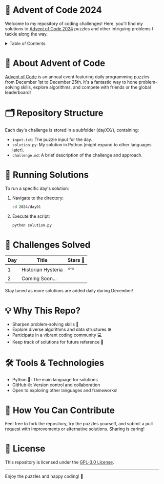 # 🎄 Advent of Code 2024

Welcome to my repository of coding challenges! Here, you'll find my solutions to [Advent of Code 2024](https://adventofcode.com/2024) puzzles and other intriguing problems I tackle along the way.

<details>

<summary>Table of Contents</summary>

- [🎄 Advent of Code 2024](#-advent-of-code-2024)
- [📜 About Advent of Code](#-about-advent-of-code)
- [🗂️ Repository Structure](#️-repository-structure)
- [🚀 Running Solutions](#-running-solutions)
- [🧩 Challenges Solved](#-challenges-solved)
- [💡 Why This Repo?](#-why-this-repo)
- [🛠️ Tools \& Technologies](#️-tools--technologies)
- [🌟 How You Can Contribute](#-how-you-can-contribute)
- [📜 License](#-license)

</details>

# 📜 About Advent of Code

[Advent of Code](https://adventofcode.com) is an annual event featuring daily programming puzzles from December 1st to December 25th. It's a fantastic way to hone problem-solving skills, explore algorithms, and compete with friends or the global leaderboard!

# 🗂️ Repository Structure

Each day's challenge is stored in a subfolder (dayXX/), containing:

- `input.txt`: The puzzle input for the day.
- `solution.py`: My solution in Python (might expand to other languages later).
- `challenge.md`: A brief description of the challenge and approach.

# 🚀 Running Solutions

To run a specific day's solution:

1. Navigate to the directory:

   ```sh
   cd 2024/day01
   ```

2. Execute the script:

   ```sh
   python solution.py
   ```

# 🧩 Challenges Solved

| Day | Title              | Stars 🌟 |
| --- | ------------------ | -------- |
| 1   | Historian Hysteria | ⭐⭐     |
| 2   | Coming Soon...     |

Stay tuned as more solutions are added daily during December!

# 💡 Why This Repo?

- Sharpen problem-solving skills 🧠
- Explore diverse algorithms and data structures ⚙️
- Participate in a vibrant coding community 💻
- Keep track of solutions for future reference 🚀

# 🛠️ Tools & Technologies

- Python 🐍: The main language for solutions
- GitHub 🌐: Version control and collaboration
- Open to exploring other languages and frameworks!

# 🌟 How You Can Contribute

Feel free to fork the repository, try the puzzles yourself, and submit a pull request with improvements or alternative solutions. Sharing is caring!

# 📜 License

This repository is licensed under the [GPL-3.0 License](https://opensource.org/license/GPL-3.0).

---

Enjoy the puzzles and happy coding! 🎉
